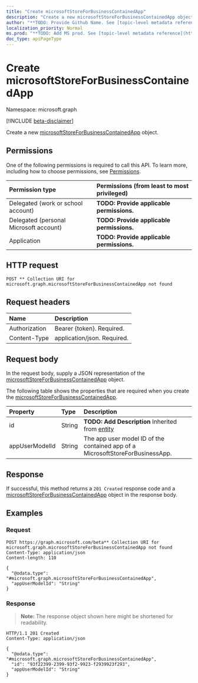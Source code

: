 ```yaml
---
title: "Create microsoftStoreForBusinessContainedApp"
description: "Create a new microsoftStoreForBusinessContainedApp object."
author: "**TODO: Provide Github Name. See [topic-level metadata reference](https://msgo.azurewebsites.net/add/document/guidelines/metadata.html#topic-level-metadata)**"
localization_priority: Normal
ms.prod: "**TODO: Add MS prod. See [topic-level metadata reference](https://msgo.azurewebsites.net/add/document/guidelines/metadata.html#topic-level-metadata)**"
doc_type: apiPageType
---
```


# Create microsoftStoreForBusinessContainedApp
Namespace: microsoft.graph

[!INCLUDE [beta-disclaimer](../../includes/beta-disclaimer.md)]

Create a new [microsoftStoreForBusinessContainedApp](../resources/microsoftstoreforbusinesscontainedapp.md) object.

## Permissions
One of the following permissions is required to call this API. To learn more, including how to choose permissions, see [Permissions](/graph/permissions-reference).

|Permission type|Permissions (from least to most privileged)|
|:---|:---|
|Delegated (work or school account)|**TODO: Provide applicable permissions.**|
|Delegated (personal Microsoft account)|**TODO: Provide applicable permissions.**|
|Application|**TODO: Provide applicable permissions.**|

## HTTP request

<!-- {
  "blockType": "ignored"
}
-->
``` http
POST ** Collection URI for microsoft.graph.microsoftStoreForBusinessContainedApp not found
```

## Request headers
|Name|Description|
|:---|:---|
|Authorization|Bearer {token}. Required.|
|Content-Type|application/json. Required.|

## Request body
In the request body, supply a JSON representation of the [microsoftStoreForBusinessContainedApp](../resources/microsoftstoreforbusinesscontainedapp.md) object.

The following table shows the properties that are required when you create the [microsoftStoreForBusinessContainedApp](../resources/microsoftstoreforbusinesscontainedapp.md).

|Property|Type|Description|
|:---|:---|:---|
|id|String|**TODO: Add Description** Inherited from [entity](../resources/entity.md)|
|appUserModelId|String|The app user model ID of the contained app of a MicrosoftStoreForBusinessApp.|



## Response

If successful, this method returns a `201 Created` response code and a [microsoftStoreForBusinessContainedApp](../resources/microsoftstoreforbusinesscontainedapp.md) object in the response body.

## Examples

### Request
<!-- {
  "blockType": "request",
  "name": "create_microsoftstoreforbusinesscontainedapp_from_"
}
-->
``` http
POST https://graph.microsoft.com/beta** Collection URI for microsoft.graph.microsoftStoreForBusinessContainedApp not found
Content-Type: application/json
Content-length: 110

{
  "@odata.type": "#microsoft.graph.microsoftStoreForBusinessContainedApp",
  "appUserModelId": "String"
}
```


### Response
>**Note:** The response object shown here might be shortened for readability.
<!-- {
  "blockType": "response",
  "truncated": true,
  "@odata.type": "microsoft.graph.microsoftStoreForBusinessContainedApp"
}
-->
``` http
HTTP/1.1 201 Created
Content-Type: application/json

{
  "@odata.type": "#microsoft.graph.microsoftStoreForBusinessContainedApp",
  "id": "93f22399-2399-93f2-9923-f2939923f293",
  "appUserModelId": "String"
}
```

